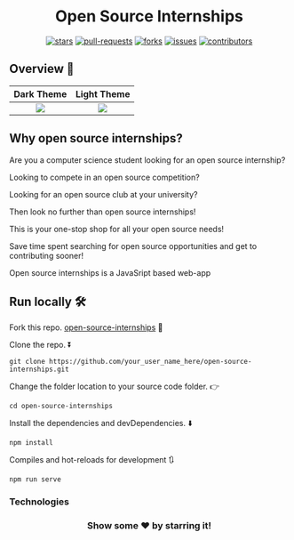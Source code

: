 
<!-- [![Vue](https://img.shields.io/badge/JavaScript_framework-Vue-success?style=flat-square&logo=vue.js&logoColor=white)](https://vuejs.org/) -->

<div align="center">

# Open Source Internships

<p align ="center" style="margin-top: 10px">
<a href = "https://github.com/rohan220217/open-source-internships/stargazers"><img alt="stars" src="https://img.shields.io/github/stars/rohan220217/open-source-internships?style=flat&labelColor=343b41"/></a>
<a href ="https://github.com/rohan220217/open-source-internships/pulls"><img alt="pull-requests" src="https://img.shields.io/github/issues-pr/rohan220217/open-source-internships?style=flat&labelColor=343b41"/></a>
<a href = "https://github.com/rohan220217/open-source-internships/network/members"><img alt="forks" src="https://img.shields.io/github/forks/rohan220217/open-source-internships?style=flat&labelColor=343b41"/></a>
<a href = "https://github.com/rohan220217/open-source-internships/issues"><img alt="issues" src="https://img.shields.io/github/issues/rohan220217/open-source-internships?style=flat&labelColor=343b41"/></a>
<a href = "https://github.com/rohan220217/open-source-internships/graphs/contributors"><img alt="contributors" src="https://img.shields.io/github/contributors/rohan220217/open-source-internships?style=flat&labelColor=343b41"/></a>

</p>
</div>

## Overview 👀
Dark Theme        |  Light Theme
:-------------------------:|:-------------------------:
![](https://github.com/rohan220217/open-source-internships/blob/main/github_img/cover1.gif)  |  ![](https://github.com/rohan220217/open-source-internships/blob/main/github_img/cover2.gif)

<!--
<img align="left" width="450" alt="Cover GIF" src="https://github.com/hrithik254/open-source-internships/blob/main/src/assets/cover.gif" />

<img align="right" width="450" alt="Cover GIF" src="https://github.com/hrithik254/open-source-internships/blob/main/src/assets/cover.gif" /> -->

## Why open source internships?

Are you a computer science student looking for an open source internship?

Looking to compete in an open source competition?

Looking for an open source club at your university?

Then look no further than open source internships!

This is your one-stop shop for all your open source needs!

Save time spent searching for open source opportunities and get to contributing sooner!

Open source internships is a JavaSript based web-app 

## Run locally 🛠

Fork this repo. [open-source-internships](https://github.com/rohan220217/open-source-internships/fork) 🚀

Clone the repo. ⏬
```
git clone https://github.com/your_user_name_here/open-source-internships.git
```
Change the folder location to your source code folder. 👉
```
cd open-source-internships
```

Install the dependencies and devDependencies. ⬇️
```
npm install
```
Compiles and hot-reloads for development 🔃
```
npm run serve
```
<!--
### Compiles and minifies for production
```
npm run build
```
### Customize configuration
See [Configuration Reference](https://cli.vuejs.org/config/).
-->

### Technologies



<div align="center">

### Show some ❤️ by starring it!
</div>
